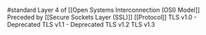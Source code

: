 #standard 
Layer 4 of [[Open Systems Interconnection (OSI) Model]]
Preceded by [[Secure Sockets Layer (SSL)]]
[[Protocol]]
TLS v1.0 - Deprecated
TLS v1.1 - Deprecated
TLS v1.2
TLS v1.3